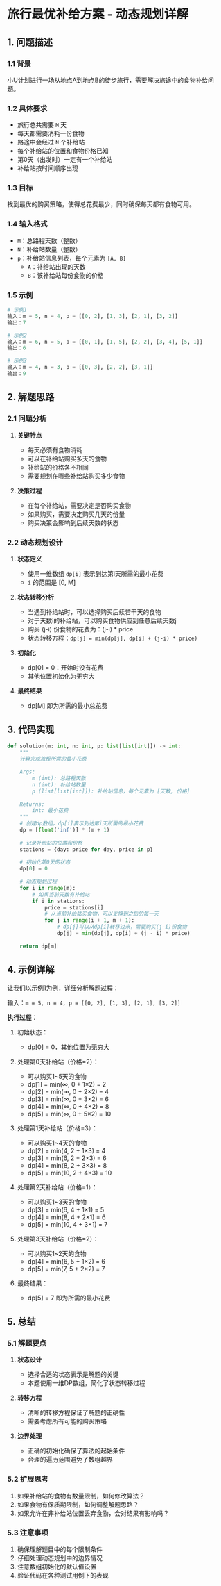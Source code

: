 # 旅行最优补给方案 - 动态规划详解

## 1. 问题描述

### 1.1 背景
小U计划进行一场从地点A到地点B的徒步旅行，需要解决旅途中的食物补给问题。

### 1.2 具体要求
- 旅行总共需要 `M` 天
- 每天都需要消耗一份食物
- 路途中会经过 `N` 个补给站
- 每个补给站的位置和食物价格已知
- 第0天（出发时）一定有一个补给站
- 补给站按时间顺序出现

### 1.3 目标
找到最优的购买策略，使得总花费最少，同时确保每天都有食物可用。

### 1.4 输入格式
- `M`：总路程天数（整数）
- `N`：补给站数量（整数）
- `p`：补给站信息列表，每个元素为 `[A, B]`
  - `A`：补给站出现的天数
  - `B`：该补给站每份食物的价格

### 1.5 示例
```python
# 示例1
输入：m = 5, n = 4, p = [[0, 2], [1, 3], [2, 1], [3, 2]]
输出：7

# 示例2
输入：m = 6, n = 5, p = [[0, 1], [1, 5], [2, 2], [3, 4], [5, 1]]
输出：6

# 示例3
输入：m = 4, n = 3, p = [[0, 3], [2, 2], [3, 1]]
输出：9
```

## 2. 解题思路

### 2.1 问题分析
1. **关键特点**
   - 每天必须有食物消耗
   - 可以在补给站购买多天的食物
   - 补给站的价格各不相同
   - 需要规划在哪些补给站购买多少食物

2. **决策过程**
   - 在每个补给站，需要决定是否购买食物
   - 如果购买，需要决定购买几天的份量
   - 购买决策会影响到后续天数的状态

### 2.2 动态规划设计

1. **状态定义**
   - 使用一维数组 `dp[i]` 表示到达第i天所需的最小花费
   - `i` 的范围是 [0, M]
   
2. **状态转移分析**
   - 当遇到补给站时，可以选择购买后续若干天的食物
   - 对于天数i的补给站，可以购买食物供应到任意后续天数j
   - 购买 (j-i) 份食物的花费为：(j-i) * price
   - 状态转移方程：`dp[j] = min(dp[j], dp[i] + (j-i) * price)`

3. **初始化**
   - dp[0] = 0：开始时没有花费
   - 其他位置初始化为无穷大

4. **最终结果**
   - dp[M] 即为所需的最小总花费

## 3. 代码实现

```python
def solution(m: int, n: int, p: list[list[int]]) -> int:
    """
    计算完成旅程所需的最小花费
    
    Args:
        m (int): 总路程天数
        n (int): 补给站数量
        p (list[list[int]]): 补给站信息，每个元素为 [天数, 价格]
    
    Returns:
        int: 最小花费
    """
    # 创建dp数组，dp[i]表示到达第i天所需的最小花费
    dp = [float('inf')] * (m + 1)
    
    # 记录补给站的位置和价格
    stations = {day: price for day, price in p}
    
    # 初始化第0天的状态
    dp[0] = 0
    
    # 动态规划过程
    for i in range(m):
        # 如果当前天数有补给站
        if i in stations:
            price = stations[i]
            # 从当前补给站买食物，可以支撑到之后的每一天
            for j in range(i + 1, m + 1):
                # dp[j]可以从dp[i]转移过来，需要购买(j-i)份食物
                dp[j] = min(dp[j], dp[i] + (j - i) * price)
    
    return dp[m]
```

## 4. 示例详解

让我们以示例1为例，详细分析解题过程：

输入：`m = 5, n = 4, p = [[0, 2], [1, 3], [2, 1], [3, 2]]`

**执行过程**：
1. 初始状态：
   - dp[0] = 0，其他位置为无穷大
   
2. 处理第0天补给站（价格=2）：
   - 可以购买1~5天的食物
   - dp[1] = min(∞, 0 + 1×2) = 2
   - dp[2] = min(∞, 0 + 2×2) = 4
   - dp[3] = min(∞, 0 + 3×2) = 6
   - dp[4] = min(∞, 0 + 4×2) = 8
   - dp[5] = min(∞, 0 + 5×2) = 10

3. 处理第1天补给站（价格=3）：
   - 可以购买1~4天的食物
   - dp[2] = min(4, 2 + 1×3) = 4
   - dp[3] = min(6, 2 + 2×3) = 6
   - dp[4] = min(8, 2 + 3×3) = 8
   - dp[5] = min(10, 2 + 4×3) = 10

4. 处理第2天补给站（价格=1）：
   - 可以购买1~3天的食物
   - dp[3] = min(6, 4 + 1×1) = 5
   - dp[4] = min(8, 4 + 2×1) = 6
   - dp[5] = min(10, 4 + 3×1) = 7

5. 处理第3天补给站（价格=2）：
   - 可以购买1~2天的食物
   - dp[4] = min(6, 5 + 1×2) = 6
   - dp[5] = min(7, 5 + 2×2) = 7

6. 最终结果：
   - dp[5] = 7 即为所需的最小花费

## 5. 总结

### 5.1 解题要点
1. **状态设计**
   - 选择合适的状态表示是解题的关键
   - 本题使用一维DP数组，简化了状态转移过程

2. **转移方程**
   - 清晰的转移方程保证了解题的正确性
   - 需要考虑所有可能的购买策略

3. **边界处理**
   - 正确的初始化确保了算法的起始条件
   - 合理的遍历范围避免了数组越界

### 5.2 扩展思考
1. 如果补给站的食物有数量限制，如何修改算法？
2. 如果食物有保质期限制，如何调整解题思路？
3. 如果允许在非补给站位置丢弃食物，会对结果有影响吗？

### 5.3 注意事项
1. 确保理解题目中的每个限制条件
2. 仔细处理动态规划中的边界情况
3. 注意数组初始化的默认值设置
4. 验证代码在各种测试用例下的表现
